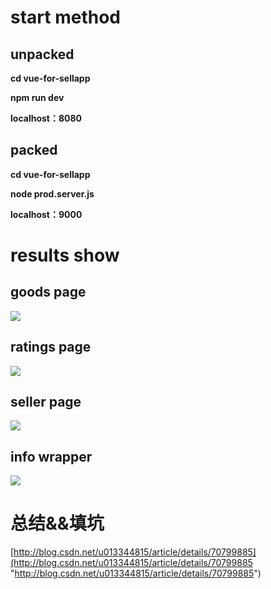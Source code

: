# start method #
## unpacked ##
**cd vue-for-sellapp**

**npm run dev**

**localhost：8080**
## packed ##
**cd vue-for-sellapp**

**node prod.server.js**

**localhost：9000**


# results show #
## goods page ##
![](http://i.imgur.com/cBp5zuw.gif)
## ratings page ##
![](http://i.imgur.com/kJr80My.gif)
## seller page ##
![](http://i.imgur.com/PdGF8TP.gif)
## info wrapper ##
![](http://i.imgur.com/NCtUOO1.gif)

# 总结&&填坑 #
[http://blog.csdn.net/u013344815/article/details/70799885](http://blog.csdn.net/u013344815/article/details/70799885 "http://blog.csdn.net/u013344815/article/details/70799885")